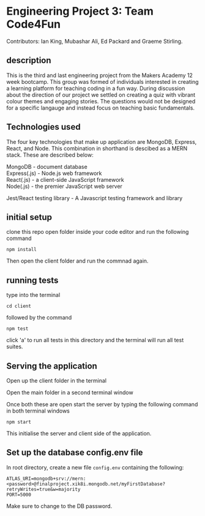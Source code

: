 # Engineering Project 3: Team Code4Fun

Contributors: Ian King, Mubashar Ali, Ed Packard and Graeme Stirling. 

## description

This is the third and last engineering project from the Makers Academy 12 week bootcamp. This group was formed of individuals interested in creating a learning platform for teaching coding in a fun way. During discussion about the direction of our project we settled on creating a quiz with vibrant colour themes and engaging stories. The questions would not be designed for a specific langauge and instead focus on teaching basic fundamentals.  

## Technologies used

The four key technologies that make up application are MongoDB, Express, React, and Node. This combination in shorthand is descibed as a MERN stack. These are described below:

MongoDB - document database <br />
Express(.js) - Node.js web framework <br />
React(.js) - a client-side JavaScript framework <br />
Node(.js) - the premier JavaScript web server <br />

Jest/React testing library - A Javascript testing framework and library

## initial setup 

clone this repo 
open folder inside your code editor and run the following command 

``` npm install ```

Then open the client folder and run the commnad again. 

## running tests 

type into the terminal 

``` cd client ```

followed by the command 

``` npm test ```

click 'a' to run all tests in this directory and the terminal will run all test suites. 

## Serving the application 

Open up the client folder in the terminal 

Open the main folder in a second terminal window

Once both these are open start the server by typing the following command in both terminal windows 

``` npm start ``` 

This initialise the server and client side of the application. 


## Set up the database config.env file

In root directory, create a new file `config.env` containing the following:

```
ATLAS_URI=mongodb+srv://mern:<password>@finalproject.xik8i.mongodb.net/myFirstDatabase?retryWrites=true&w=majority
PORT=5000
```

Make sure to change <password> to the DB password.
